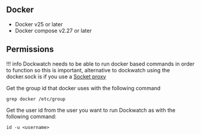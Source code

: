 ## Docker

- Docker v25 or later
- Docker compose v2.27 or later

## Permissions

!!! info
    Dockwatch needs to be able to run docker based commands in order to function so this is important, alternative to dockwatch using the docker.sock is if you use a [Socket proxy](/pages/misc/proxy)

Get the group id that docker uses with the following command

```
grep docker /etc/group
```

Get the user id from the user you want to run Dockwatch as with the following command:

```
id -u <username>
```

